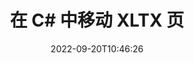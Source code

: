 ---
############################# Static ############################
layout: "auto-gen-merger"
date: 2022-09-20T10:46:26
draft: false
otherformats: pps ppsx ppt pptx rtf tex vdx vsdm vsdx vssm vssx vstm vstx vsx vtx xlam

############################# Head ############################
head_title: "在 C# 中移动 XLTX 页"
head_description: "使用文档合并 API 将 C# 中的 XLTX 文档中的页面移动到任何位置。"

############################# Header ############################
title: "在 C# 中移动 XLTX 页"
description: "使用几行 .NET 代码移动 XLTX 页。"
bg_image: "https://cms.admin.containerize.com/templates/aspose/App_Themes/V3/images/bg/header1.png"
bg_overlay: false
button:
    enable: true
    icon: "fas fa-arrow-down"
    label: "下载免费试用版"
    link: "https://downloads.groupdocs.com/merger/net"

############################# SubMenu ############################
submenu:
    enable: true

    left:
        img_alt: "GroupDocs.Merger for .NET"
        image: "https://cms.admin.containerize.com/templates/groupdocs/images/product-logos/90x90-noborder/groupdocs-merger-net.png"
        product: "GroupDocs.Merger"
        platform: ".NET"

    middle:
        button:

            # button loop
            - link: "https://apireference.groupdocs.com/merger/net"
              text: "API 参考"

            # button loop
            - link: "https://github.com/groupdocs-merger"
              text: "代码示例"

            # button loop
            - link: "https://products.groupdocs.app/merger/family"
              text: "现场演示"

            # button loop
            - link: "https://purchase.groupdocs.com/pricing/merger/net"
              text: "价钱"

    right:
        link_download: "https://downloads.groupdocs.com/merger"
        link_learn: "https://docs.groupdocs.com/merger/net"
        link_buy: "https://purchase.groupdocs.com"

############################# About ############################
about:
    enable: true
    title: "关于 GroupDocs.Merger for .NET API"
    content: |
        [GroupDocs.Merger for .NET](/zh/merger/net/) 提供了一种简单的解决方案，可以在包括 PDF、Microsoft Office（Word、Excel、PowerPoint）在内的各种文档格式之间安全地合并和拆分、OneNote)、OpenDocument、HTML、图像和 .NET 应用程序中的许多其他内容。只需添加几行代码，即可执行多个文档操作，例如移动、删除、旋转、交换、提取或更改文档中页面的方向。文档合并 API 还支持将文档页面预览为图像，以分析页面上的文档结构、格式和内容。
        
        GroupDocs.Merger API 是需要文件页面移动功能的企业解决方案的正确选择。这些 API 在包括 .NET Framework, .NET Standard, .NET Core, Mono 在内的所有主要操作系统和平台上都得到了很好的支持。

############################# Steps ############################
steps:
    enable: true
    title_left: "移动 .NET 中的 XLTX 个文件页"
    content_left: |
        [GroupDocs.Merger for .NET](/zh/merger/net/) 让 C# 开发人员通过执行几个简单的步骤即可轻松地在 XLTX 文件中移动页面.
        
        * 初始化 **MoveOptions** 以指定当前和新的页码。
        * 创建 **Merger** 的新实例并将源文档路径作为构造函数参数传递。
        * 调用 **MovePage** 并传递 **MoveOptions** 对象。
        * 调用 **Save** 并指定文件路径以保存生成的文档。

    title_right: "系统要求"
    content_right: |
        所有主要平台和操作系统都支持 GroupDocs.Merger for .NET API。在执行以下代码之前，请确保您的系统上安装了以下先决条件。

        * 操作系统：Microsoft Windows、Linux、MacOS
        * 开发环境：Visual Studio, Xamarin, MonoDevelop
        * 构架: .NET Framework, .NET Standard, .NET Core, Mono
        * 从 [NuGet](https://www.nuget.org/packages/groupdocs.merger) 下载最新版本的 GroupDocs.Merger for .NET
         
    code: |
     {{% merger/additional-styles %}}
     {{< merger/code-merger title="如何使用 C# 示例代码移动 XLTX 文件页面">}}

        ```csharp    
        // 使用 GroupDocs.Merger API 移动 XLTX 文件页面
        int pageNumber = 6;
        int newPageNumber = 1;

        // 初始化 MoveOptions 类以指定当前页码和新页码
        MoveOptions moveOptions = new MoveOptions(pageNumber, newPageNumber);

        // 使用输入 XLTX 文档实例化合并
        using (Merger merger = new Merger("input.xltx"))
          {
            // 调用 MovePage 方法并将 MoveOptions 对象传递给它
            merger.MovePage(moveOptions);
    
            // 调用 Save 方法并传递所需的文件路径以保存输出文档
            merger.Save("output.xltx");
          }
        ```
     {{< /merger/code-merger >}}

############################# Demos ############################
demos:
    enable: true
    title: "现场演示 - 在线移动 XLTX 页面"
    content: |
       访问 [GroupDocs.Merger Live Demos](https://products.groupdocs.app/splitter/move-pages/xltx) 网站，立即移动 XLTX 文件页面。
       现场演示具有以下好处。
        
############################# About Formats ############################
about_formats:
    enable: true

############################# More Formats ############################
more_formats:
    enable: true
    title: "移动其他文档格式的页面"
    content: |
        .NET 记录文件格式和图像的合并和拆分 API。移动一些流行的文件格式，如下所述。

############################# Back to top ###############################
back_to_top:
    enable: true
---